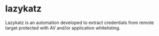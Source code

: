 # lazykatz
Lazykatz is an automation developed to extract credentials from remote target protected with AV and/or application whitelisting.
